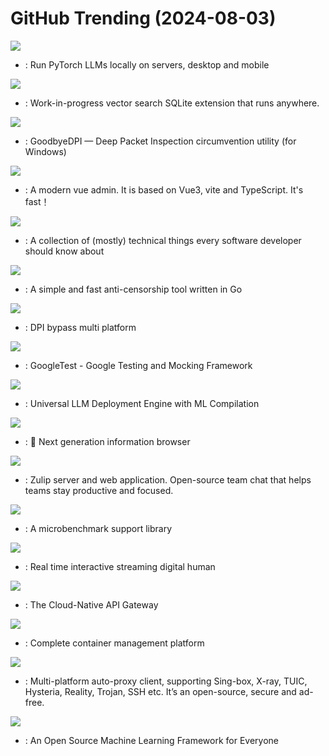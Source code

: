 # GitHub Trending (2024-08-03)

![](https://img.shields.io/badge/Python-New%20336-green?style=flat-square&logo=appveyor)
- [](https://github.comundefined): Run PyTorch LLMs locally on servers, desktop and mobile

![](https://img.shields.io/badge/C-New%20418-green?style=flat-square&logo=appveyor)
- [](https://github.comundefined): Work-in-progress vector search SQLite extension that runs anywhere.

![](https://img.shields.io/badge/C-New%201-green?style=flat-square&logo=appveyor)
- [](https://github.comundefined): GoodbyeDPI — Deep Packet Inspection circumvention utility (for Windows)

![](https://img.shields.io/badge/Vue-New%2021-green?style=flat-square&logo=appveyor)
- [](https://github.comundefined): A modern vue admin. It is based on Vue3, vite and TypeScript. It's fast！

![](https://img.shields.io/badge/none-New%20237-green?style=flat-square&logo=appveyor)
- [](https://github.comundefined): A collection of (mostly) technical things every software developer should know about

![](https://img.shields.io/badge/Go-New%20113-green?style=flat-square&logo=appveyor)
- [](https://github.comundefined): A simple and fast anti-censorship tool written in Go

![](https://img.shields.io/badge/C-New%20462-green?style=flat-square&logo=appveyor)
- [](https://github.comundefined): DPI bypass multi platform

![](https://img.shields.io/badge/C%2B%2B-New%2060-green?style=flat-square&logo=appveyor)
- [](https://github.comundefined): GoogleTest - Google Testing and Mocking Framework

![](https://img.shields.io/badge/Python-New%2065-green?style=flat-square&logo=appveyor)
- [](https://github.comundefined): Universal LLM Deployment Engine with ML Compilation

![](https://img.shields.io/badge/TypeScript-New%20254-green?style=flat-square&logo=appveyor)
- [](https://github.comundefined): 🧡 Next generation information browser

![](https://img.shields.io/badge/Python-New%2029-green?style=flat-square&logo=appveyor)
- [](https://github.comundefined): Zulip server and web application. Open-source team chat that helps teams stay productive and focused.

![](https://img.shields.io/badge/C%2B%2B-New%2028-green?style=flat-square&logo=appveyor)
- [](https://github.comundefined): A microbenchmark support library

![](https://img.shields.io/badge/Python-New%20105-green?style=flat-square&logo=appveyor)
- [](https://github.comundefined): Real time interactive streaming digital human

![](https://img.shields.io/badge/Lua-New%208-green?style=flat-square&logo=appveyor)
- [](https://github.comundefined): The Cloud-Native API Gateway

![](https://img.shields.io/badge/Go-New%2072-green?style=flat-square&logo=appveyor)
- [](https://github.comundefined): Complete container management platform

![](https://img.shields.io/badge/Dart-New%20141-green?style=flat-square&logo=appveyor)
- [](https://github.comundefined): Multi-platform auto-proxy client, supporting Sing-box, X-ray, TUIC, Hysteria, Reality, Trojan, SSH etc. It’s an open-source, secure and ad-free.

![](https://img.shields.io/badge/C%2B%2B-New%2038-green?style=flat-square&logo=appveyor)
- [](https://github.comundefined): An Open Source Machine Learning Framework for Everyone

